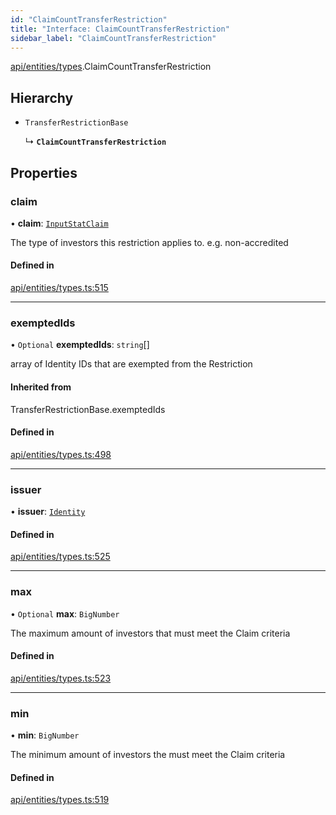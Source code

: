 ```yaml
---
id: "ClaimCountTransferRestriction"
title: "Interface: ClaimCountTransferRestriction"
sidebar_label: "ClaimCountTransferRestriction"
---
```


[api/entities/types](../../../../../modules/API/Entities/Types/Types.md).ClaimCountTransferRestriction

## Hierarchy

- `TransferRestrictionBase`

  ↳ **`ClaimCountTransferRestriction`**

## Properties

### claim

• **claim**: [`InputStatClaim`](../../../../../modules/API/Entities/Types/Types.md#inputstatclaim)

The type of investors this restriction applies to. e.g. non-accredited

#### Defined in

[api/entities/types.ts:515](https://github.com/PolymeshAssociation/polymesh-sdk/blob/49a0066c3/src/api/entities/types.ts#L515)

___

### exemptedIds

• `Optional` **exemptedIds**: `string`[]

array of Identity IDs that are exempted from the Restriction

#### Inherited from

TransferRestrictionBase.exemptedIds

#### Defined in

[api/entities/types.ts:498](https://github.com/PolymeshAssociation/polymesh-sdk/blob/49a0066c3/src/api/entities/types.ts#L498)

___

### issuer

• **issuer**: [`Identity`](../../../../../classes/API/Entities/Identity/Identity.md)

#### Defined in

[api/entities/types.ts:525](https://github.com/PolymeshAssociation/polymesh-sdk/blob/49a0066c3/src/api/entities/types.ts#L525)

___

### max

• `Optional` **max**: `BigNumber`

The maximum amount of investors that must meet the Claim criteria

#### Defined in

[api/entities/types.ts:523](https://github.com/PolymeshAssociation/polymesh-sdk/blob/49a0066c3/src/api/entities/types.ts#L523)

___

### min

• **min**: `BigNumber`

The minimum amount of investors the must meet the Claim criteria

#### Defined in

[api/entities/types.ts:519](https://github.com/PolymeshAssociation/polymesh-sdk/blob/49a0066c3/src/api/entities/types.ts#L519)
